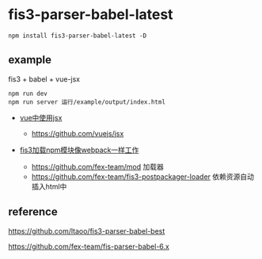 # fis3-parser-babel-latest

```
npm install fis3-parser-babel-latest -D
```

## example

fis3 + babel + vue-jsx

```
npm run dev
npm run server 运行/example/output/index.html
```

* [vue中使用jsx](https://cn.vuejs.org/v2/guide/render-function.html#JSX)
    * https://github.com/vuejs/jsx

* [fis3加载npm模块像webpack一样工作](https://github.com/fex-team/fis3-hook-node_modules)
    * https://github.com/fex-team/mod 加载器
    * https://github.com/fex-team/fis3-postpackager-loader 依赖资源自动插入html中


## reference

https://github.com/ltaoo/fis3-parser-babel-best

https://github.com/fex-team/fis-parser-babel-6.x

